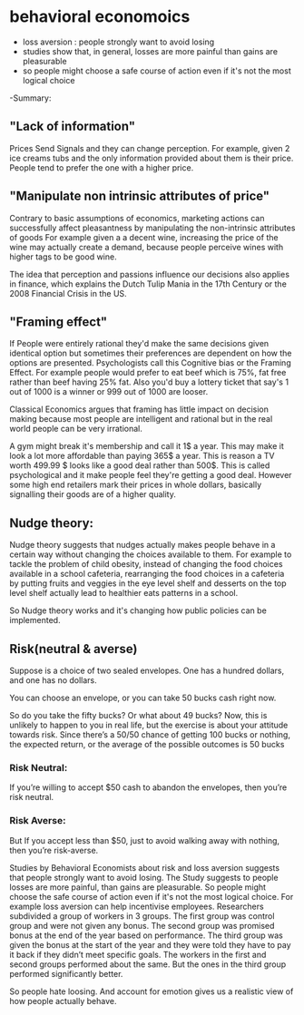 # behavioral economoics
- loss aversion : people strongly want to avoid losing
- studies show that, in general, losses are more painful than gains are pleasurable
- so people might choose a safe course of action even if it's not the most logical choice

-Summary:

## "Lack of information"
Prices Send Signals and they can change perception. For example, given 2 ice creams tubs and the only information provided about them is their price. People tend to prefer the one with a higher price.

## "Manipulate non intrinsic attributes of price"
Contrary to basic assumptions of economics, marketing actions can successfully affect pleasantness by manipulating the non-intrinsic attributes of goods
For example given a a decent wine, increasing the price of the wine may actually create a demand, because people perceive wines with higher tags to be good wine. 

The idea that perception and passions influence our decisions also applies in finance, which explains the Dutch Tulip Mania in the 17th Century or the 2008 Financial Crisis in the US.

## "Framing effect"
If People were entirely rational they'd make the same decisions given identical option but sometimes their preferences are dependent on how the options are presented. Psychologists call this Cognitive bias or the Framing Effect.
For example people would prefer to eat beef which is 75%, fat free rather than beef having 25% fat. Also you'd buy a lottery ticket that say's 1 out of 1000 is a winner or 999 out of 1000 are looser.

Classical Economics argues that framing has little impact on decision making because most people are intelligent and rational but in the real world people can be very irrational.

A gym might break it's membership and call it 1$ a year. This may make it look a lot more affordable than paying 365$ a year. This is reason a TV worth 499.99 $ looks like a good deal rather than 500$. This is called psychological and it make people feel they're getting a good deal. 
However some high end retailers mark their prices in whole dollars, basically signalling their goods are of a higher quality.

## Nudge theory:
Nudge theory suggests that nudges actually makes people behave in a certain way without changing the choices available to them. For example to tackle the problem of child obesity, instead of changing the food choices available in a school cafeteria, rearranging the food choices in a cafeteria by putting fruits and veggies in the eye level shelf and desserts on the top level shelf actually lead to healthier eats patterns in a school. 

So Nudge theory works and it's changing how public policies can be implemented.


## Risk(neutral & averse)
Suppose is a choice of two sealed envelopes. One has  a hundred dollars, and one has no dollars. 

You can choose an envelope, or you can  take 50 bucks cash right now. 

So do you take the fifty bucks?  Or what about 49 bucks?  Now, this is unlikely to happen to you in  real life, but the exercise is about your  attitude towards risk. Since there’s a 50/50  chance of getting 100 bucks or nothing, the expected  return, or the average of the possible outcomes  is 50 bucks 
### Risk Neutral:
If you’re willing to accept $50 cash to  abandon the envelopes, then you’re risk neutral. 
### Risk Averse:
But If you accept less than $50, just to avoid walking away with nothing, then you’re risk-averse. 

Studies by Behavioral Economists about risk and loss aversion suggests that people strongly want to avoid losing. The Study suggests to people losses are more painful, than gains are pleasurable. So people might choose the safe course of action even if it's not the most logical choice.
For example loss aversion can help incentivise employees. Researchers subdivided a group of workers in 3 groups. The first group was control group and were not given any bonus. The second group was promised bonus at the end of the year based on performance. The third group was given the bonus at the start of the year and they were told they have to pay it back if they didn’t meet specific goals. The workers in the first and second groups  performed about the same. But the ones in the third group performed significantly better.

So people hate loosing. And account for emotion gives us a realistic view of how people actually behave.
